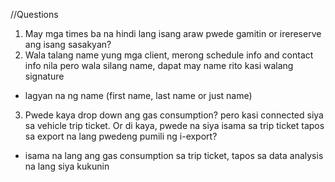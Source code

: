 //Questions

1. May mga times ba na hindi lang isang araw pwede gamitin or irereserve ang isang sasakyan?
2. Wala talang name yung mga client, merong schedule info and contact info nila pero wala silang name, dapat may name rito kasi walang signature
- lagyan na ng name (first name, last name or just name)
3. Pwede kaya drop down ang gas consumption? pero kasi connected siya sa vehicle trip ticket. Or di kaya, pwede na siya isama sa trip ticket tapos sa export na lang pwedeng pumili ng i-export?
- isama na lang ang gas consumption sa trip ticket, tapos sa data analysis na lang siya kukunin